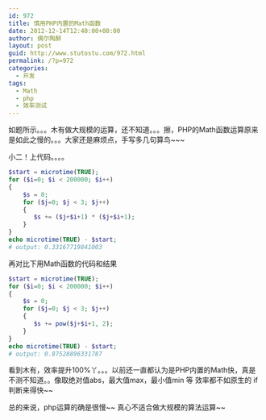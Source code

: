 ```yaml
---
id: 972
title: 慎用PHP内置的Math函数
date: 2012-12-14T12:40:00+00:00
author: 偶尔陶醉
layout: post
guid: http://www.stutostu.com/972.html
permalink: /?p=972
categories:
  - 开发
tags:
  - Math
  - php
  - 效率测试
---
```


如题所示。。。木有做大规模的运算，还不知道。。。擦，PHP的Math函数运算原来是如此之慢的。。。大家还是麻烦点，手写多几句算鸟~~~

小二！上代码。。。。



```php
$start = microtime(TRUE);
for ($i=0; $i < 200000; $i++)
{
    $s = 0;
    for ($j=0; $j < 3; $j++)
    {
       $s += ($j+$i+1) * ($j+$i+1);
    }
}
echo microtime(TRUE) - $start;
# output: 0.33167719841003
```

再对比下用Math函数的代码和结果

```php
$start = microtime(TRUE);
for ($i=0; $i < 200000; $i++)
{
    $s = 0;
    for ($j=0; $j < 3; $j++)
    {
       $s += pow($j+$i+1, 2);
    }
}
echo microtime(TRUE) - $start;
# output: 0.87528896331787
```

看到木有，效率提升100%丫。。。以前还一直都认为是PHP内置的Math快，真是不测不知道。。像取绝对值abs，最大值max，最小值min 等 效率都不如原生的 if判断来得快~~

总的来说，php运算的确是很慢~~ 真心不适合做大规模的算法运算~~